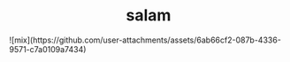 <h1 style="text-align: center;"> salam </h1>
![mix](https://github.com/user-attachments/assets/6ab66cf2-087b-4336-9571-c7a0109a7434)
